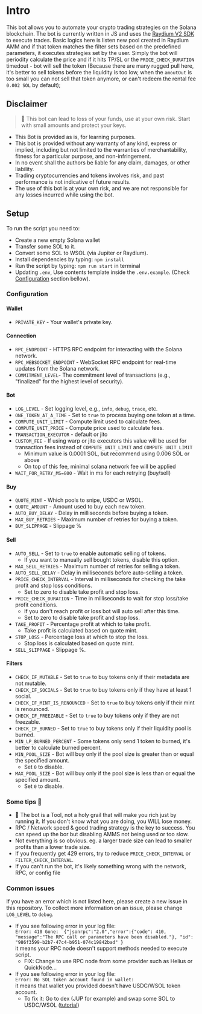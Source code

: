 # Intro

This bot allows you to automate your crypto trading strategies on the Solana blockchain. The bot is currently written in JS and uses the [Raydium V2 SDK](https://github.com/raydium-io/raydium-sdk-V2) to execute trades.
Basic logics here is listen new pool created in Raydium AMM and if that token matches the filter sets based on the predefined parameters, it executes strategies set by the user.
Simply the bot will periodity calculate the price and if it hits TP/SL or the `PRICE_CHECK_DURATION` timedout - bot will sell the token 
(Because there are many rugged pull here, it's better to sell tokens before the liquidity is too low, when the `amoutOut` is too small you can not sell that token anymore, or can't redeem the rental fee `0.002 SOL` by default);

## Disclaimer
> 🛑 This bot can lead to loss of your funds, use at your own risk. Start with small amounts and protect your keys.
- This Bot is provided as is, for learning purposes.
- This bot is provided without any warranty of any kind, express or implied, including but not limited to the warranties of merchantability, fitness for a particular purpose, and non-infringement.
- In no event shall the authors be liable for any claim, damages, or other liability.
- Trading cryptocurrencies and tokens involves risk, and past performance is not indicative of future results.
- The use of this bot is at your own risk, and we are not responsible for any losses incurred while using the bot.

## Setup

To run the script you need to:

- Create a new empty Solana wallet
- Transfer some SOL to it.
- Convert some SOL to WSOL (via Jupiter or Raydium).
- Install dependencies by typing: `npm install`
- Run the script by typing: `npm run start` in terminal
- Updating `.env`, Use contents template inside the `.env.example`. (Check [Configuration](#configuration) section bellow).

### Configuration

#### Wallet

- `PRIVATE_KEY` - Your wallet's private key.

#### Connection

- `RPC_ENDPOINT` - HTTPS RPC endpoint for interacting with the Solana network.
- `RPC_WEBSOCKET_ENDPOINT` - WebSocket RPC endpoint for real-time updates from the Solana network.
- `COMMITMENT_LEVEL`- The commitment level of transactions (e.g., "finalized" for the highest level of security).

#### Bot

- `LOG_LEVEL` - Set logging level, e.g., `info`, `debug`, `trace`, etc.
- `ONE_TOKEN_AT_A_TIME` - Set to `true` to process buying one token at a time.
- `COMPUTE_UNIT_LIMIT` - Compute limit used to calculate fees.
- `COMPUTE_UNIT_PRICE` - Compute price used to calculate fees.
- `TRANSACTION_EXECUTOR` -  default or jito
- `CUSTOM_FEE` - If using warp or jito executors this value will be used for transaction fees instead of `COMPUTE_UNIT_LIMIT` and `COMPUTE_UNIT_LIMIT`
  - Minimum value is 0.0001 SOL, but recommend using 0.006 SOL or above
  - On top of this fee, minimal solana network fee will be applied
- `WAIT_FOR_RETRY_MS=800` - Wait in ms for each retrying (buy/sell)

#### Buy

- `QUOTE_MINT` - Which pools to snipe, USDC or WSOL.
- `QUOTE_AMOUNT` - Amount used to buy each new token.
- `AUTO_BUY_DELAY` - Delay in milliseconds before buying a token.
- `MAX_BUY_RETRIES` - Maximum number of retries for buying a token.
- `BUY_SLIPPAGE` - Slippage %

#### Sell

- `AUTO_SELL` - Set to `true` to enable automatic selling of tokens.
  - If you want to manually sell bought tokens, disable this option.
- `MAX_SELL_RETRIES` - Maximum number of retries for selling a token.
- `AUTO_SELL_DELAY` - Delay in milliseconds before auto-selling a token.
- `PRICE_CHECK_INTERVAL` - Interval in milliseconds for checking the take profit and stop loss conditions.
  - Set to zero to disable take profit and stop loss.
- `PRICE_CHECK_DURATION` - Time in milliseconds to wait for stop loss/take profit conditions.
  - If you don't reach profit or loss bot will auto sell after this time.
  - Set to zero to disable take profit and stop loss.
- `TAKE_PROFIT` - Percentage profit at which to take profit.
  - Take profit is calculated based on quote mint.
- `STOP_LOSS` - Percentage loss at which to stop the loss.
  - Stop loss is calculated based on quote mint.
- `SELL_SLIPPAGE` - Slippage %.

#### Filters

- `CHECK_IF_MUTABLE` - Set to `true` to buy tokens only if their metadata are not mutable.
- `CHECK_IF_SOCIALS` - Set to `true` to buy tokens only if they have at least 1 social.
- `CHECK_IF_MINT_IS_RENOUNCED` - Set to `true` to buy tokens only if their mint is renounced.
- `CHECK_IF_FREEZABLE` - Set to `true` to buy tokens only if they are not freezable.
- `CHECK_IF_BURNED` - Set to `true` to buy tokens only if their liquidity pool is burned.
- `MIN_LP_BURNED_PERCENT` - Some tokens only send 1 token to burned, it's better to calculate burned percent.
- `MIN_POOL_SIZE` - Bot will buy only if the pool size is greater than or equal the specified amount.
  - Set `0` to disable.
- `MAX_POOL_SIZE` - Bot will buy only if the pool size is less than or equal the specified amount.
  - Set `0` to disable.

### Some tips 👀
- 🔨 The bot is a Tool, not a holy grail that will make you rich just by running it. If you don't know what you are doing, you WILL lose money.
- RPC / Network speed & good trading strategy is the key to success. You can speed up the bor but disabling AMMS not being used or too slow.
- Not everything is so obvious. eg. a larger trade size can lead to smaller profits than a lower trade size.
- If you frequently get 429 errors, try to reduce `PRICE_CHECK_INTERVAL` or `FILTER_CHECK_INTERVAL`.
- If you can't run the bot, it's likely something wrong with the network, RPC, or config file

### Common issues

If you have an error which is not listed here, please create a new issue in this repository.
To collect more information on an issue, please change `LOG_LEVEL` to `debug`.

- If you see following error in your log file:  
  `Error: 410 Gone:  {"jsonrpc":"2.0","error":{"code": 410, "message":"The RPC call or parameters have been disabled."}, "id": "986f3599-b2b7-47c4-b951-074c19842bad" }`  
  it means your RPC node doesn't support methods needed to execute script.
  - FIX: Change to use RPC node from some provider such as Helius or QuickNode...
- If you see following error in your log file:  
  `Error: No SOL token account found in wallet: `  
  it means that wallet you provided doesn't have USDC/WSOL token account.
  - To fix it: Go to dex (JUP for example) and swap some SOL to USDC/WSOL ([tutorial](https://station.jup.ag/guides/general/wrapped-sol))
